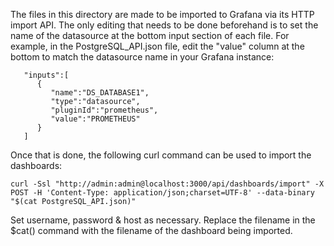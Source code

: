 The files in this directory are made to be imported to Grafana via its HTTP import API. The only editing that needs to be done beforehand is to set the name of the datasource at the bottom input section of each file. For example, in the PostgreSQL_API.json file, edit the "value" column at the bottom to match the datasource name in your Grafana instance:

```
   "inputs":[  
      {  
         "name":"DS_DATABASE1",
         "type":"datasource",
         "pluginId":"prometheus",
         "value":"PROMETHEUS"
      }
   ]
```

Once that is done, the following curl command can be used to import the dashboards:

    curl -Ssl "http://admin:admin@localhost:3000/api/dashboards/import" -X POST -H 'Content-Type: application/json;charset=UTF-8' --data-binary "$(cat PostgreSQL_API.json)"

Set username, password & host as necessary. Replace the filename in the $cat() command with the filename of the dashboard being imported.
